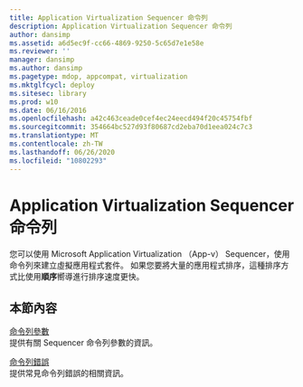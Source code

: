 ```yaml
---
title: Application Virtualization Sequencer 命令列
description: Application Virtualization Sequencer 命令列
author: dansimp
ms.assetid: a6d5ec9f-cc66-4869-9250-5c65d7e1e58e
ms.reviewer: ''
manager: dansimp
ms.author: dansimp
ms.pagetype: mdop, appcompat, virtualization
ms.mktglfcycl: deploy
ms.sitesec: library
ms.prod: w10
ms.date: 06/16/2016
ms.openlocfilehash: a42c463ceade0cef4ec24eecd494f20c45754fbf
ms.sourcegitcommit: 354664bc527d93f80687cd2eba70d1eea024c7c3
ms.translationtype: MT
ms.contentlocale: zh-TW
ms.lasthandoff: 06/26/2020
ms.locfileid: "10802293"
---
```

# Application Virtualization Sequencer 命令列


您可以使用 Microsoft Application Virtualization （App-v） Sequencer，使用命令列來建立虛擬應用程式套件。 如果您要將大量的應用程式排序，這種排序方式比使用**順序**嚮導進行排序速度更快。

## 本節內容


<a href="" id="command-line-parameters"></a>[命令列參數](command-line-parameters.md)  
提供有關 Sequencer 命令列參數的資訊。

<a href="" id="command-line-errors"></a>[命令列錯誤](command-line-errors.md)  
提供常見命令列錯誤的相關資訊。

 

 






